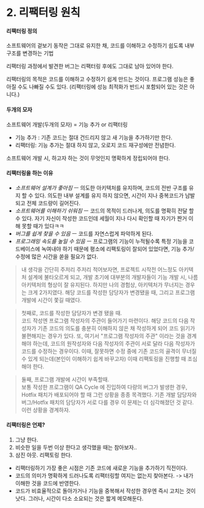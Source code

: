 # 2. 리팩터링 원칙

#### 리팩터링 정의

소프트웨어의 겉보기 동작은 그대로 유지한 채, 코드를 이해하고 수정하기 쉽도록 내부 구조를 변경하는 기법

리팩터링 과정에서 발견한 버그는 리팩터링 후에도 그대로 남아 있어야 한다.

리팩터링의 목적은 코드를 이해하고 수정하기 쉽게 만드는 것이다. 프로그램 성능은 좋아질 수도 나빠질 수도 있다. \(리팩터링에 성능 최적화가 반드시 포함되어 있는 것은 아니다.\)

#### 두개의 모자

소프트웨어 개발\(두개의 모자\) = 기능 추가 or 리팩터링

* 기능 추가 : 기존 코드는 절대 건드리지 않고 새 기능을 추가하기만 한다.
* 리팩터링: 기능 추가는 절대 하지 않고, 오로지 코드 재구성에만 전념한다.

소프트웨어 개발 시, 하고자 하는 것이 무엇인지 명확하게 정립되어야 한다.

#### 리팩터링을 하는 이유

* _소프트웨어 설계가 좋아짐_ ㅡ 의도한 아키텍처를 유지하며, 코드의 전반 구조를 유지 할 수 있다. 의도한 내부 설계를 유지 하지 않으면, 시간이 지나 중복코드가 남발되고 전체 코드량이 길어진다.
* _소프트웨어를 이해하기 쉬워짐_ ㅡ 코드의 목적이 드러나게, 의도를 명확히 전달 할 수 있다. 자기 자신이 작성한 코드인데 세월이 지나 다시 확인할 때 자기가 짠거 이해 못할 때가 있다ㅋㅋ
* _버그를 쉽게 찾을 수 있음_ ㅡ 코드를 자연스럽게 파악하게 된다.
* _프로그래밍 속도를 높일 수 있음_ ㅡ 프로그램의 기능이 누적될수록 특정 기능을 코드베이스에 녹여내야 하기 때문에 평소에 리팩토링이 잘되어 있었다면, 기능 추가/수정에 많은 시간을 쏟을 필요가 없다.

> 내 생각을 간단히 주저리 주저리 적어보자면, 프로젝트 시작전 어느정도 아키텍처 설계에 불타오르게 되고, 개발 초기에 대부분의 개발자들이 기능 개발 시, 나름 아키텍처의 형상이 잘 유지된다. 하지만 나의 경험상, 아키텍처가 무너지는 경우는 크게 2가지였다. 해당 코드를 작성한 담당자가 변경됐을 때, 그리고 프로그램 개발에 시간이 쫓길 때였다.

> 첫째로, 코드를 작성한 담당자가 변경 됐을 때.   
> 코드 작성엔 프로그램 작성자의 주관이 들어가기 마련이다. 해당 코드의 다음 작성자가 기존 코드의 의도를 충분히 이해하지 않은 채 작성하게 되어 코드 읽기가 불편해지는 경우가 있다. 또, 여기서 "프로그램 작성자의 주관" 이라는 것을 경계해야 하는데, 코드의 원작성자와 다음 작성자의 주관이 서로 달라 다음 작성자가 코드를 수정하는 경우이다. 이때, 잘못하면 수정 중에 기존 코드의 골격이 무너질 수 있게 되는데\(본인이 이해하기 쉽게 바꾸고자\) 이때 리팩토링을 진행할 때 조심해야 한다.

> 둘째, 프로그램 개발에 시간이 부족할때.  
> 보통 작성한 프로그램이 QA Cycle 에 진입하여 다량의 버그가 발생한 경우, Hotfix 패치가 배포되어야 할 때 그런 상황을 종종 목격했다. 기존 개발 담당자와 버그/Hotfix 패치의 담당자가 서로 다를 경우 이 문제는 더 심각해졌던 것 같다. 이런 상황을 경계하자.

#### 리팩터링은 언제?

1. 그냥 한다.
2. 비슷한 일을 두번 이상 한다고 생각했을 때는 참아보자..
3. 삼진 아웃. 리팩토링 한다.

* 리팩터링하기 가장 좋은 시점은 기존 코드에 새로운 기능을 추가하기 직전이다.
* 코드의 의미가 명확하게 드러나도록 리팩터링할 여지는 없는지 찾아본다. -&gt; 내가 이해한 것을 코드에 반영한다.
* 코드가 비효율적으로 돌아가거나 기능을 중복해서 작성한 경우엔 즉시 고치는 것이 낫다. 그러나, 시간이 다소 소요되는 것은 짧게 메모해둔다. 





